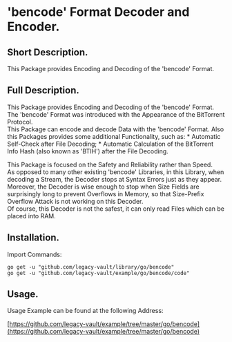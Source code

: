 # 'bencode' Format Decoder and Encoder.


## Short Description.

This Package provides Encoding and Decoding of the 'bencode' Format.

## Full Description.

This Package provides Encoding and Decoding of the 'bencode' Format.<br />
The 'bencode' Format was introduced with the Appearance of the BitTorrent Protocol.<br />
This Package can encode and decode Data with the 'bencode' Format.
Also this Packages provides some additional Functionality, such as:
	*	Automatic Self-Check after File Decoding;
	*	Automatic Calculation of the BitTorrent Info Hash (also known as 'BTIH') after the File Decoding.

This Package is focused on the Safety and Reliability rather than Speed.<br />
As opposed to many other existing 'bencode' Libraries, in this Library, when decoding a Stream, the Decoder stops at Syntax Errors just as they appear. Moreover, the Decoder is wise enough to stop when Size Fields are surprisingly long to prevent Overflows in Memory, so that Size-Prefix Overflow Attack is not working on this Decoder.<br />
Of course, this Decoder is not the safest, it can only read Files which can be placed into RAM.<br />

## Installation.

Import Commands:
```
go get -u "github.com/legacy-vault/library/go/bencode"
go get -u "github.com/legacy-vault/example/go/bencode/code"
```

## Usage.

Usage Example can be found at the following Address:

[https://github.com/legacy-vault/example/tree/master/go/bencode](https://github.com/legacy-vault/example/tree/master/go/bencode)
